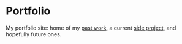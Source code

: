 # Portfolio

My portfolio site: home of my [past work](http://amandapinsker.com), a current [side project](http://amandapinsker.com/reading), and hopefully future ones. 

